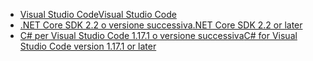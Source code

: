 * [<span data-ttu-id="5170c-101">Visual Studio Code</span><span class="sxs-lookup"><span data-stu-id="5170c-101">Visual Studio Code</span></span>](https://code.visualstudio.com/download)
* [<span data-ttu-id="5170c-102">.NET Core SDK 2.2 o versione successiva</span><span class="sxs-lookup"><span data-stu-id="5170c-102">.NET Core SDK 2.2 or later</span></span>](https://www.microsoft.com/net/download/all)
* [<span data-ttu-id="5170c-103">C# per Visual Studio Code 1.17.1 o versione successiva</span><span class="sxs-lookup"><span data-stu-id="5170c-103">C# for Visual Studio Code version 1.17.1 or later</span></span>](https://marketplace.visualstudio.com/items?itemName=ms-vscode.csharp)